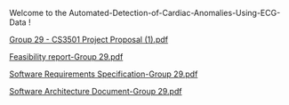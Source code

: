 Welcome to the Automated-Detection-of-Cardiac-Anomalies-Using-ECG-Data !

[Group 29 - CS3501 Project Proposal (1).pdf](https://github.com/user-attachments/files/16755408/Group.29.-.CS3501.Project.Proposal.1.pdf)

[Feasibility report-Group 29.pdf](https://github.com/user-attachments/files/16755419/Feasibility.report-Group.29.pdf)

[Software Requirements Specification-Group 29.pdf](https://github.com/user-attachments/files/16755426/Software.Requirements.Specification-Group.29.pdf)

[Software Architecture Document-Group 29.pdf](https://github.com/user-attachments/files/16755429/Software.Architecture.Document-Group.29.pdf)
